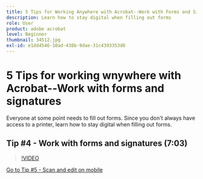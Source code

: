 ```yaml
---
title: 5 Tips for Working Anywhere with Acrobat--Work with Forms and Signatures
description: Learn how to stay digital when filling out forms
role: User
product: adobe acrobat
level: Beginner
thumbnail: 34512.jpg
exl-id: e1dd4546-10ad-438b-9dae-31c4393353d8
---
```

# 5 Tips for working wnywhere with Acrobat--Work with forms and signatures

Everyone at some point needs to fill out forms. Since you don't always have access to a printer, learn how to stay digital when filling out forms.

## Tip #4 - Work with forms and signatures (7:03)

>[!VIDEO](https://video.tv.adobe.com/v/34512?hidetitle=true)

[Go to Tip #5 - Scan and edit on mobile](scan-and-edit-on-mobile.md)